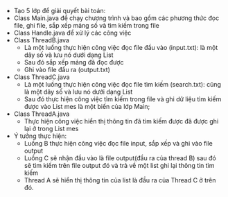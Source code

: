 - Tạo 5 lớp để giải quyết bài toán:
- Class Main.java để chạy chương trình và bao gồm các phương thức đọc file, ghi file, sắp xếp mảng số và tìm kiếm trong file
- Class Handle.java để xử lý các công việc
- Class ThreadB.java 
  - Là một luồng thực hiện công việc đọc file đầu vào (input.txt): là một dãy số và lưu nó dưới dạng List<Integer>
  - Sau đó sắp xếp mảng đã đọc được
  - Ghi vào file đầu ra (output.txt)
- Class ThreadC.java
  - Là một luồng thực hiện công việc đọc file tìm kiếm (search.txt): cũng là một dãy số và lưu nó dưới dạng List<Integer>
  - Sau đó thực hiện công việc tìm kiếm trong file và ghi dữ liệu tìm kiếm được vào List<String> mes là một biến của lớp Main;
- Class ThreadA.java
  - Thực hiện công việc hiển thị thông tin đã tìm kiếm được đã được ghi lại ở trong List<String> mes
- Ý tưởng thực hiện:
  - Luồng B thực hiện công việc đọc file input, sắp xếp và ghi vào file output
  - Luồng C sẽ nhận đầu vào là file output(đầu ra của thread B) sau đó sẽ tìm kiếm trên file output đó và trả về một list<String> ghi lại thông tin tìm kiếm
  - Thread A sẽ hiển thị thông tin của list<String> là đầu ra của Thread C ở trên đó. 
